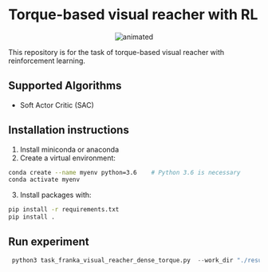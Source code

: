 # Torque-based visual reacher with RL
<p align="center">
  <img src="https://github.com/amir-noohian/torque-visual-reacher-rl/blob/main/docs/Franka-VisualReacher.gif" alt="animated" />
</p>
This repository is for the task of torque-based visual reacher with reinforcement learning. 

## Supported Algorithms
- Soft Actor Critic (SAC)

## Installation instructions
1. Install miniconda or anaconda
2. Create a virtual environment:
```bash
conda create --name myenv python=3.6    # Python 3.6 is necessary
conda activate myenv
```
3. Install packages with:
```bash
pip install -r requirements.txt
pip install .
```

## Run experiment
```python
 python3 task_franka_visual_reacher_dense_torque.py  --work_dir "./results" --mode 'l' --seed 0 --env_steps 200100 
```


